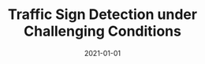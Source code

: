 ---
# Documentation: https://sourcethemes.com/academic/docs/managing-content/

title: "Traffic Sign Detection under Challenging Conditions"
summary: "We propose a Traffic Sign Detection & Segmentation pipeline. A faster RCNN has been used to detect traffic signs from different challenged conditions. The challenging conditions are classified using an RCNN. With the help of Kalman filter and Lukas-Kanade tracker the detection process is improved. Finally, a Convolutional Neural Network (CNN) is used to classify the signs of the frames"
authors: ["Shahruk Hossain", "Suhail Najeeb"]
tags: ["traffic-sign-recognition", "frcnn", "cnn","deep-learning","computer-vision","video"]
categories: ["computer-vision"]
date: 2021-01-01

# Optional external URL for project (replaces project detail page).
external_link: "https://github.com/suhailnajeeb/traffic-sign-detection-vip2017"

# Featured image
# To use, add an image named `featured.jpg/png` to your page's folder.
# Focal points: Smart, Center, TopLeft, Top, TopRight, Left, Right, BottomLeft, Bottom, BottomRight.
image:
  caption: ""
  focal_point: ""
  preview_only: false

# Custom links (optional).
#   Uncomment and edit lines below to show custom links.
# links:
# - name: Follow
#   url: https://twitter.com/najeeb_suhail
#   icon_pack: fab
#   icon: twitter

url_code: "https://github.com/suhailnajeeb/traffic-sign-detection-vip2017"
url_pdf: "https://github.com/suhailnajeeb/traffic-sign-detection-vip2017/raw/master/Traffic%20Sign%20Detection%20under%20Challenging%20Conditions_Using%20Faster%20RCNN.pdf"
url_slides: ""
url_video: ""

# Slides (optional).
#   Associate this project with Markdown slides.
#   Simply enter your slide deck's filename without extension.
#   E.g. `slides = "example-slides"` references `content/slides/example-slides.md`.
#   Otherwise, set `slides = ""`.
slides: ""
---